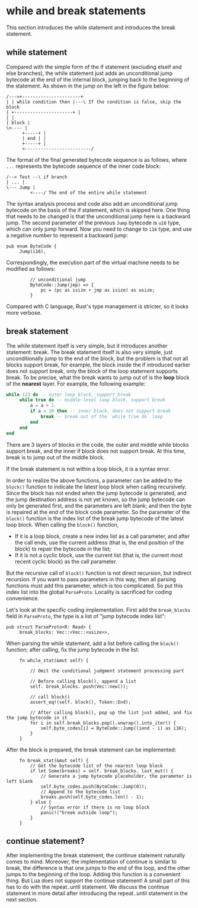 # while and break statements

This section introduces the while statement and introduces the break statement.

## while statement

Compared with the simple form of the if statement (excluding elseif and else branches), the while statement just adds an unconditional jump bytecode at the end of the internal block, jumping back to the beginning of the statement. As shown in the jump on the left in the figure below:

```
/--->+----------------------+
| | while condition then |---\ If the condition is false, skip the block
| +----------------------+ |
| |
| block |
\<---- |
      +-----+ |
      | end | |
      +-----+ |
      <-------------------------/
```

The format of the final generated bytecode sequence is as follows, where `...` represents the bytecode sequence of the inner code block:

```
/--> Test --\ if branch
| ... |
\--- Jump |
         <----/ The end of the entire while statement
```

The syntax analysis process and code also add an unconditional jump bytecode on the basis of the if statement, which is skipped here. One thing that needs to be changed is that the unconditional jump here is a backward jump. The second parameter of the previous `Jump` bytecode is `u16` type, which can only jump forward. Now you need to change to `i16` type, and use a negative number to represent a backward jump:

```rust, ignore
pub enum ByteCode {
     Jump(i16),
```

Correspondingly, the execution part of the virtual machine needs to be modified as follows:

```rust, ignore
         // unconditional jump
         ByteCode::Jump(jmp) => {
             pc = (pc as isize + jmp as isize) as usize;
         }
```

Compared with C language, Rust's type management is stricter, so it looks more verbose.

## break statement

The while statement itself is very simple, but it introduces another statement: break. The break statement itself is also very simple, just unconditionally jump to the end of the block, but the problem is that not all blocks support break, for example, the block inside the if introduced earlier does not support break, only the block of the loop statement supports break. To be precise, what the break wants to jump out of is the **loop** block of the **nearest** layer. For example, the following example:

```lua
while 123 do -- outer loop block, support break
     while true do -- middle-level loop block, support break
         a = a + 1
         if a < 10 then -- inner block, does not support break
             break -- break out of the `while true do` loop
         end
     end
end
```

There are 3 layers of blocks in the code, the outer and middle while blocks support break, and the inner if block does not support break. At this time, break is to jump out of the middle block.

If the break statement is not within a loop block, it is a syntax error.

In order to realize the above functions, a parameter can be added to the `block()` function to indicate the latest loop block when calling recursively. Since the block has not ended when the jump bytecode is generated, and the jump destination address is not yet known, so the jump bytecode can only be generated first, and the parameters are left blank; and then the byte is repaired at the end of the block code parameter. So the parameter of the `block()` function is the index list of the break jump bytecode of the latest loop block. When calling the `block()` function,

- If it is a loop block, create a new index list as a call parameter, and after the call ends, use the current address (that is, the end position of the block) to repair the bytecode in the list;
- If it is not a cyclic block, use the current list (that is, the current most recent cyclic block) as the call parameter.

But the recursive call of `block()` function is not direct recursion, but indirect recursion. If you want to pass parameters in this way, then all parsing functions must add this parameter, which is too complicated. So put this index list into the global `ParseProto`. Locality is sacrificed for coding convenience.

Let's look at the specific coding implementation. First add the `break_blocks` field in `ParseProto`, the type is a list of "jump bytecode index list":

```rust, ignore
pub struct ParseProto<R: Read> {
     break_blocks: Vec::<Vec::<usize>>,
```

When parsing the while statement, add a list before calling the `block()` function; after calling, fix the jump bytecode in the list:

```rust, ignore
     fn while_stat(&mut self) {

         // Omit the conditional judgment statement processing part

         // Before calling block(), append a list
         self. break_blocks. push(Vec::new());

         // call block()
         assert_eq!(self. block(), Token::End);

         // After calling block(), pop up the list just added, and fix the jump bytecode in it
         for i in self.break_blocks.pop().unwrap().into_iter() {
             self.byte_codes[i] = ByteCode::Jump((iend - i) as i16);
         }
     }
```

After the block is prepared, the break statement can be implemented:

```rust, ignore
     fn break_stat(&mut self) {
         // Get the bytecode list of the nearest loop block
         if let Some(breaks) = self. break_blocks. last_mut() {
             // Generate a jump bytecode placeholder, the parameter is left blank
             self.byte_codes.push(ByteCode::Jump(0));
             // Append to the bytecode list
             breaks.push(self.byte_codes.len() - 1);
         } else {
             // Syntax error if there is no loop block
             panic!("break outside loop");
         }
     }
```

## continue statement?

After implementing the break statement, the continue statement naturally comes to mind. Moreover, the implementation of continue is similar to break, the difference is that one jumps to the end of the loop, and the other jumps to the beginning of the loop. Adding this function is a convenient thing. But Lua does not support the continue statement! A small part of this has to do with the repeat..until statement. We discuss the continue statement in more detail after introducing the repeat..until statement in the next section.
